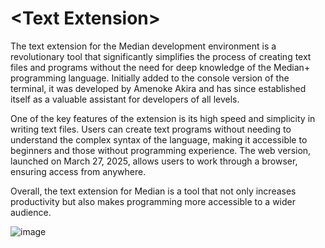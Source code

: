 # \<Text Extension\>
The text extension for the Median development environment is a revolutionary tool that significantly simplifies the process of creating text files and programs without the need for deep knowledge of the Median+ programming language. Initially added to the console version of the terminal, it was developed by Amenoke Akira and has since established itself as a valuable assistant for developers of all levels.

One of the key features of the extension is its high speed and simplicity in writing text files. Users can create text programs without needing to understand the complex syntax of the language, making it accessible to beginners and those without programming experience. The web version, launched on March 27, 2025, allows users to work through a browser, ensuring access from anywhere.

Overall, the text extension for Median is a tool that not only increases productivity but also makes programming more accessible to a wider audience.

![image](https://github.com/user-attachments/assets/872d539b-c86a-4592-b413-49627feb791a)


